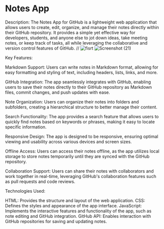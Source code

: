 # Notes App 
Description:
The Notes App for GitHub is a lightweight web application that allows users to create, edit, organize, and manage their notes directly within their GitHub repository. It provides a simple yet effective way for developers, students, and anyone else to jot down ideas, take meeting notes, or keep track of tasks, all while leveraging the collaborative and version control features of GitHub.
//
![fisrt](https://github.com/KunalMali-The-Clever-Programmer/Notes-App/assets/107911019/39b28645-299d-4cc8-a993-db04783718a5)
![Screenshot (21)](https://github.com/KunalMali-The-Clever-Programmer/Notes-App/assets/107911019/619fa815-fe40-46f8-ab7a-eb36b54df4ec)

Key Features:

Markdown Support: Users can write notes in Markdown format, allowing for easy formatting and styling of text, including headers, lists, links, and more.

GitHub Integration: The app seamlessly integrates with GitHub, enabling users to save their notes directly to their GitHub repository as Markdown files, commit changes, and push updates with ease.

Note Organization: Users can organize their notes into folders and subfolders, creating a hierarchical structure to better manage their content.

Search Functionality: The app provides a search feature that allows users to quickly find notes based on keywords or phrases, making it easy to locate specific information.

Responsive Design: The app is designed to be responsive, ensuring optimal viewing and usability across various devices and screen sizes.

Offline Access: Users can access their notes offline, as the app utilizes local storage to store notes temporarily until they are synced with the GitHub repository.

Collaboration Support: Users can share their notes with collaborators and work together in real-time, leveraging GitHub's collaboration features such as pull requests and code reviews.

Technologies Used:

HTML: Provides the structure and layout of the web application.
CSS: Defines the styles and appearance of the app interface.
JavaScript: Implements the interactive features and functionality of the app, such as note editing and GitHub integration.
GitHub API: Enables interaction with GitHub repositories for saving and updating notes.
